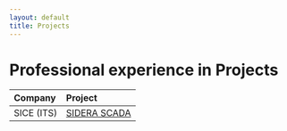 ```yaml
---
layout: default
title: Projects
---
```


# Professional experience in Projects

| Company | Project |
|:--------|:--------|
| SICE (ITS)|[SIDERA SCADA](./sidera)| 

